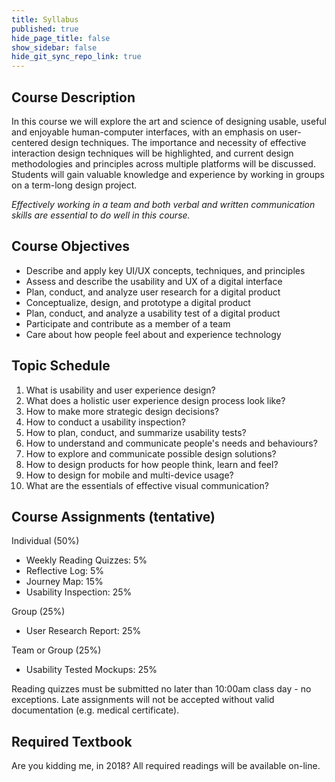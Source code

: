 ```yaml
---
title: Syllabus
published: true
hide_page_title: false
show_sidebar: false
hide_git_sync_repo_link: true
---
```


## Course Description
In this course we will explore the art and science of designing usable, useful and enjoyable human-computer interfaces, with an emphasis on user-centered design techniques. The importance and necessity of effective interaction design techniques will be highlighted, and current design methodologies and principles across multiple platforms will be discussed. Students will gain valuable knowledge and experience by working in groups on a term-long design project.

_Effectively working in a team and both verbal and written communication skills are essential to do well in this course._

## Course Objectives
* Describe and apply key UI/UX concepts, techniques, and principles
* Assess and describe the usability and UX of a digital interface
* Plan, conduct, and analyze user research for a digital product
* Conceptualize, design, and prototype a digital product
* Plan, conduct, and analyze a usability test of a digital product
* Participate and contribute as a member of a team
* Care about how people feel about and experience technology

## Topic Schedule
1. What is usability and user experience design?
1. What does a holistic user experience design process look like?
1. How to make more strategic design decisions?
1. How to conduct a usability inspection?
1. How to plan, conduct, and summarize usability tests?
1. How to understand and communicate people's needs and behaviours?
1. How to explore and communicate possible design solutions?
1. How to design products for how people think, learn and feel?
1. How to design for mobile and multi-device usage?
1. What are the essentials of effective visual communication?

## Course Assignments (tentative)
Individual (50%)
* Weekly Reading Quizzes: 5%
* Reflective Log: 5%
* Journey Map: 15%
* Usability Inspection: 25%

Group (25%)
* User Research Report: 25%

Team or Group (25%)
* Usability Tested Mockups: 25%

Reading quizzes must be submitted no later than 10:00am class day - no exceptions. Late assignments will not be accepted without valid documentation (e.g. medical certificate).

## Required Textbook
Are you kidding me, in 2018? All required readings will be available on-line.   
